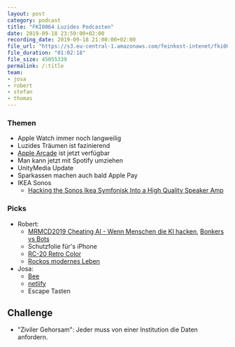 ```yaml
---
layout: post
category: podcast
title: "FKI0064 Luzides Podcasten"
date: 2019-09-18 23:59:00+02:00
recording_date: 2019-09-18 21:00:00+02:00
file_url: "https://s3.eu-central-1.amazonaws.com/feinkost-intenet/fki0064.mp3"
file_duration: "01:02:18"
file_size: 45055339
permalink: /:title
team:
- josa
- robert
- stefan
- thomas
---
```


### Themen

- Apple Watch immer noch langweilig
- Luzides Träumen ist fazinierend
- [Apple Arcade](https://www.apple.com/apple-arcade/) ist jetzt verfügbar
- Man kann jetzt mit Spotify umziehen
- UnityMedia Update
- Sparkassen machen auch bald Apple Pay
- IKEA Sonos
  - [Hacking the Sonos Ikea Symfonisk Into a High Quality Speaker Amp](https://makezine.com/2019/08/16/hacking-the-sonos-ikea-symfonisk-into-a-high-quality-speaker-amp/)

### Picks

- Robert:
  - [MRMCD2019 Cheating AI - Wenn Menschen die KI hacken](https://www.youtube.com/watch?v=VgUSC0d4NgM), [Bonkers vs Bots](https://www.youtube.com/watch?v=VgUSC0d4NgM)
  - Schutzfolie für's iPhone
  - [RC-20 Retro Color](https://www.xlnaudio.com/products/addictive_fx/effect/rc-20_retro_color)
  - [Rockos modernes Leben](https://www.netflix.com/de/title/81091977)
- Josa:
  - [Bee](https://www.neat.io/bee/)
  - [netlify](https://www.netlify.com/)
  - Escape Tasten

## Challenge

- "Ziviler Gehorsam": Jeder muss von einer Institution die Daten anfordern.

